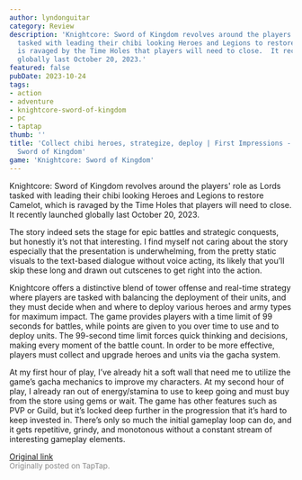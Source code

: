 ```yaml
---
author: lyndonguitar
category: Review
description: 'Knightcore: Sword of Kingdom revolves around the players'' role as Lords
  tasked with leading their chibi looking Heroes and Legions to restore Camelot, which
  is ravaged by the Time Holes that players will need to close.  It recently launched
  globally last October 20, 2023.'
featured: false
pubDate: 2023-10-24
tags:
- action
- adventure
- knightcore-sword-of-kingdom
- pc
- taptap
thumb: ''
title: 'Collect chibi heroes, strategize, deploy | First Impressions - Knightcore:
  Sword of Kingdom'
game: 'Knightcore: Sword of Kingdom'
---
```

Knightcore: Sword of Kingdom revolves around the players' role as Lords tasked with leading their chibi looking Heroes and Legions to restore Camelot, which is ravaged by the Time Holes that players will need to close.  It recently launched globally last October 20, 2023.

The story indeed sets the stage for epic battles and strategic conquests, but honestly it’s not that interesting. I find myself not caring about the story especially that the presentation is underwhelming, from the pretty static visuals to the text-based dialogue without voice acting, its likely that you’ll skip these long and drawn out cutscenes to get right into the action.

Knightcore offers a distinctive blend of tower offense and real-time strategy where players are tasked with balancing the deployment of their units, and they must decide when and where to deploy various heroes and army types for maximum impact. The game provides players with a time limit of 99 seconds for battles, while points are given to you over time to use and to deploy units. The 99-second time limit forces quick thinking and decisions, making every moment of the battle count. In order to be more effective, players must collect and upgrade heroes and units via the gacha system.

At my first hour of play, I’ve already hit a soft wall that need me to utilize the game’s gacha mechanics to improve my characters. At my second hour of play, I already ran out of energy/stamina to use to keep going and must buy from the store using gems or wait. The game has other features such as PVP or Guild, but it’s locked deep further in the progression that it’s hard to keep invested in. There’s only so much the initial gameplay loop can do, and it gets repetitive, grindy, and monotonous without a constant stream of interesting gameplay elements.

[Original link](https://www.taptap.io/post/6470467)<br><span style="font-size: 0.95em; color: #888;">Originally posted on TapTap.</span>